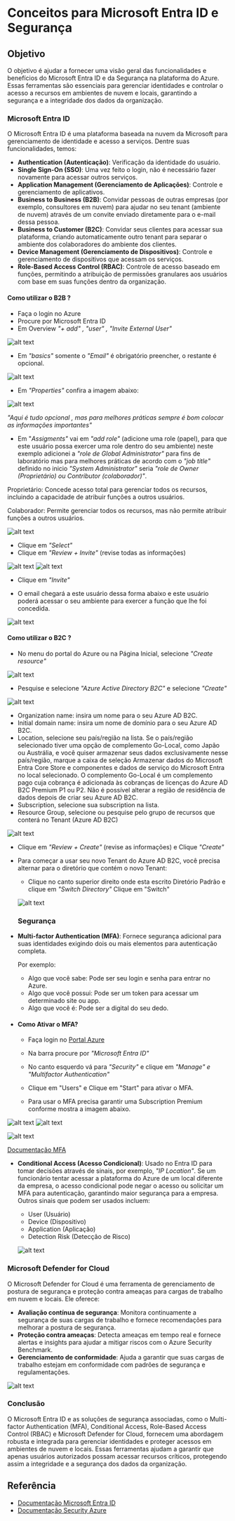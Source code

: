 # Conceitos para Microsoft Entra ID e Segurança

## Objetivo

O objetivo é ajudar a fornecer uma visão geral das funcionalidades e benefícios do Microsoft Entra ID e da Segurança na plataforma do Azure. Essas ferramentas são essenciais para gerenciar identidades e controlar o acesso a recursos em ambientes de nuvem e locais, garantindo a segurança e a integridade dos dados da organização.

### Microsoft Entra ID

O Microsoft Entra ID é uma plataforma baseada na nuvem da Microsoft para gerenciamento de identidade e acesso a serviços. Dentre suas funcionalidades, temos:

- **Authentication (Autenticação)**: Verificação da identidade do usuário.
- **Single Sign-On (SSO)**: Uma vez feito o login, não é necessário fazer novamente para acessar outros serviços.
- **Application Management (Gerenciamento de Aplicações)**: Controle e gerenciamento de aplicativos.
- **Business to Business (B2B)**: Convidar pessoas de outras empresas (por exemplo, consultores em nuvem) para ajudar no seu tenant (ambiente de nuvem) através de um convite enviado diretamente para o e-mail dessa pessoa.
- **Business to Customer (B2C)**: Convidar seus clientes para acessar sua plataforma, criando automaticamente outro tenant para separar o ambiente dos colaboradores do ambiente dos clientes.
- **Device Management (Gerenciamento de Dispositivos)**: Controle e gerenciamento de dispositivos que acessam os serviços.
- **Role-Based Access Control (RBAC)**: Controle de acesso baseado em funções, permitindo a atribuição de permissões granulares aos usuários com base em suas funções dentro da organização.

#### Como utilizar o B2B ?

- Faça o login no Azure 
- Procure por Microsoft Entra ID
- Em Overview *"+ add" , "user" , "Invite External User"*

![alt text](https://github.com/clouder-km/Challenge-Azure-Dio/blob/main/image/B2B.PNG)

- Em *"basics"* somente o *"Email"* é obrigatório preencher, o restante é opcional.

![alt text](https://github.com/clouder-km/Challenge-Azure-Dio/blob/main/image/B2B1.PNG)

- Em *"Properties"* confira a imagem abaixo:

![alt text](https://github.com/clouder-km/Challenge-Azure-Dio/blob/main/image/B2B2.PNG)

*"Aqui é tudo opcional , mas para melhores práticas sempre é bom colocar as informações importantes"*

- Em "*Assigments"* vai em *"add role"* (adicione uma role (papel), para que este usuário possa exercer uma role dentro do seu ambiente) neste exemplo adicionei a *"role de Global Administrator"* para fins de laboratório mas para melhores práticas de acordo com o *"job title"* definido no inicio *"System Administrator"* seria *"role de Owner (Proprietário) ou Contributor (colaborador)"*.

Proprietário: Concede acesso total para gerenciar todos os recursos, incluindo a capacidade de atribuir funções a outros usuários.

Colaborador: Permite gerenciar todos os recursos, mas não permite atribuir funções a outros usuários.

![alt text](https://github.com/clouder-km/Challenge-Azure-Dio/blob/main/image/B2B3.PNG)

- Clique em *"Select"*
- Clique em *"Review + Invite"* (revise todas as informações)

![alt text](https://github.com/clouder-km/Challenge-Azure-Dio/blob/main/image/B2B4.PNG)
![alt text](https://github.com/clouder-km/Challenge-Azure-Dio/blob/main/image/B2B5.PNG)

- Clique em *"Invite"*

- O email chegará a este usuário dessa forma abaixo e este usuário poderá acessar o seu ambiente para exercer a função que lhe foi concedida.

![alt text](https://github.com/clouder-km/Challenge-Azure-Dio/blob/main/image/EMAIL%20RECEBE.PNG)

#### Como utilizar o B2C ?

- No menu do portal do Azure ou na Página Inicial, selecione *"Create resource"*

![alt text](https://github.com/clouder-km/Challenge-Azure-Dio/blob/main/image/B2C1.PNG)

- Pesquise e selecione *"Azure Active Directory B2C"* e selecione *"Create"*

![alt text](https://github.com/clouder-km/Challenge-Azure-Dio/blob/main/image/B2C2.PNG)

- Organization name: insira um nome para o seu Azure AD B2C.
- Initial domain name: insira um nome de domínio para o seu Azure AD B2C.
- Location, selecione seu país/região na lista. Se o país/região selecionado tiver uma opção de complemento Go-Local, como Japão ou Austrália, e você quiser armazenar seus dados exclusivamente nesse país/região, marque a caixa de seleção Armazenar dados do Microsoft Entra Core Store e componentes e dados de serviço do Microsoft Entra no local selecionado. O complemento Go-Local é um complemento pago cuja cobrança é adicionada às cobranças de licenças do Azure AD B2C Premium P1 ou P2. Não é possível alterar a região de residência de dados depois de criar seu Azure AD B2C.
- Subscription, selecione sua subscription na lista.
- Resource Group, selecione ou pesquise pelo grupo de recursos que conterá no Tenant (Azure AD B2C)

![alt text](https://github.com/clouder-km/Challenge-Azure-Dio/blob/main/image/B2C3.PNG)

- Clique em *"Review + Create"* (revise as informações) e Clique *"Create"*

- Para começar a usar seu novo Tenant do Azure AD B2C, você precisa alternar para o diretório que contém o novo Tenant:

  - Clique no canto superior direito onde esta escrito Diretório Padrão e clique em *"Switch Directory"* Clique em "Switch"
  
  ![alt text](https://github.com/clouder-km/Challenge-Azure-Dio/blob/main/image/B2C4.PNG)


  ### Segurança

- **Multi-factor Authentication (MFA)**: Fornece segurança adicional para suas identidades exigindo dois ou mais elementos para autenticação completa.

  Por exemplo:
  - Algo que você sabe: Pode ser seu login e senha para entrar no Azure.
  - Algo que você possui: Pode ser um token para acessar um determinado site ou app.
  - Algo que você é: Pode ser a digital do seu dedo.

- #### Como Ativar o MFA?
    - Faça login no [Portal Azure](https://portal.azure.com)
    - Na barra procure por *"Microsoft Entra ID"*
    - No canto esquerdo vá para *"Security"* e clique em *"Manage" e "Multifactor Authentication"*  
    - Clique em "Users" e Clique em "Start" para ativar o MFA.  

    - Para usar o MFA precisa garantir uma Subscription Premium conforme mostra a imagem abaixo.

![alt text](https://github.com/clouder-km/Challenge-Azure-Dio/blob/main/image/MFA1.PNG)
![alt text](https://github.com/clouder-km/Challenge-Azure-Dio/blob/main/image/MFA2.PNG)

![alt text](https://github.com/clouder-km/Challenge-Azure-Dio/blob/main/image/MFA3.PNG)

[Documentação MFA](https://learn.microsoft.com/pt-br/entra/identity/authentication/tutorial-enable-azure-mfa)



- **Conditional Access (Acesso Condicional)**: Usado no Entra ID para tomar decisões através de sinais, por exemplo, *"IP Location"*. Se um funcionário tentar acessar a plataforma do Azure de um local diferente da empresa, o acesso condicional pode negar o acesso ou solicitar um MFA para autenticação, garantindo maior segurança para a empresa. Outros sinais que podem ser usados incluem:
  
  - User (Usuário)
  - Device (Dispositivo)
  - Application (Aplicação)
  - Detection Risk (Detecção de Risco) 

  ![alt text](https://github.com/clouder-km/Challenge-Azure-Dio/blob/main/image/Conditional%20Access.PNG)

### Microsoft Defender for Cloud

O Microsoft Defender for Cloud é uma ferramenta de gerenciamento de postura de segurança e proteção contra ameaças para cargas de trabalho em nuvem e locais. Ele oferece:

- **Avaliação contínua de segurança**: Monitora continuamente a segurança de suas cargas de trabalho e fornece recomendações para melhorar a postura de segurança.
- **Proteção contra ameaças**: Detecta ameaças em tempo real e fornece alertas e insights para ajudar a mitigar riscos com o Azure Security Benchmark.
- **Gerenciamento de conformidade**: Ajuda a garantir que suas cargas de trabalho estejam em conformidade com padrões de segurança e regulamentações.

![alt text](https://github.com/clouder-km/Challenge-Azure-Dio/blob/main/image/Defender.PNG)


### Conclusão

O Microsoft Entra ID e as soluções de segurança associadas, como o Multi-factor Authentication (MFA), Conditional Access, Role-Based Access Control (RBAC) e Microsoft Defender for Cloud, fornecem uma abordagem robusta e integrada para gerenciar identidades e proteger acessos em ambientes de nuvem e locais. Essas ferramentas ajudam a garantir que apenas usuários autorizados possam acessar recursos críticos, protegendo assim a integridade e a segurança dos dados da organização.

## Referência

- [Documentação Microsoft Entra ID](https://learn.microsoft.com/en-us/entra/identity/)
- [Documentação Security Azure](https://learn.microsoft.com/en-us/azure/security/)